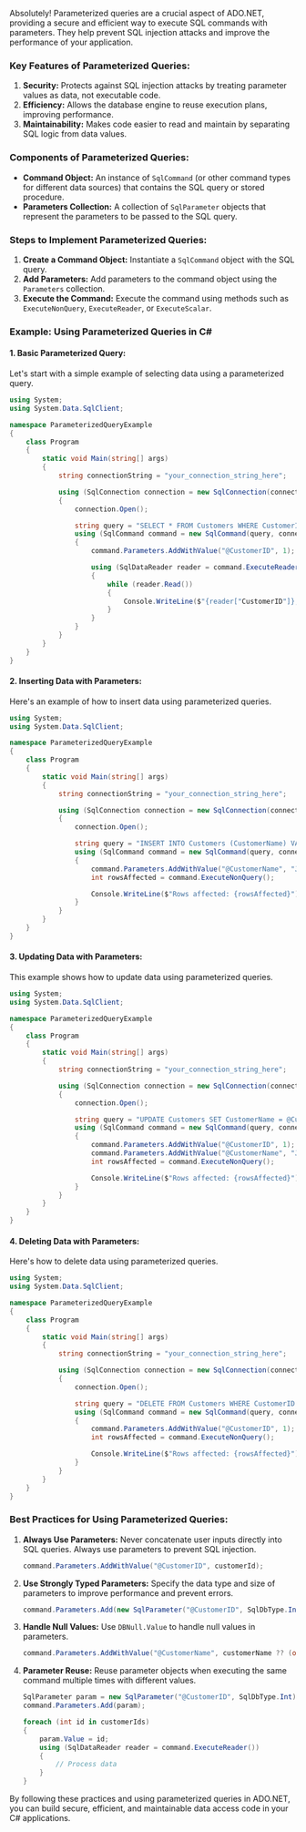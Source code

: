 Absolutely! Parameterized queries are a crucial aspect of ADO.NET, providing a secure and efficient way to execute SQL commands with parameters. They help prevent SQL injection attacks and improve the performance of your application.

### Key Features of Parameterized Queries:
1. **Security:** Protects against SQL injection attacks by treating parameter values as data, not executable code.
2. **Efficiency:** Allows the database engine to reuse execution plans, improving performance.
3. **Maintainability:** Makes code easier to read and maintain by separating SQL logic from data values.

### Components of Parameterized Queries:
- **Command Object:** An instance of `SqlCommand` (or other command types for different data sources) that contains the SQL query or stored procedure.
- **Parameters Collection:** A collection of `SqlParameter` objects that represent the parameters to be passed to the SQL query.

### Steps to Implement Parameterized Queries:
1. **Create a Command Object:** Instantiate a `SqlCommand` object with the SQL query.
2. **Add Parameters:** Add parameters to the command object using the `Parameters` collection.
3. **Execute the Command:** Execute the command using methods such as `ExecuteNonQuery`, `ExecuteReader`, or `ExecuteScalar`.

### Example: Using Parameterized Queries in C#

#### 1. **Basic Parameterized Query:**
Let's start with a simple example of selecting data using a parameterized query.

```csharp
using System;
using System.Data.SqlClient;

namespace ParameterizedQueryExample
{
    class Program
    {
        static void Main(string[] args)
        {
            string connectionString = "your_connection_string_here";

            using (SqlConnection connection = new SqlConnection(connectionString))
            {
                connection.Open();

                string query = "SELECT * FROM Customers WHERE CustomerID = @CustomerID";
                using (SqlCommand command = new SqlCommand(query, connection))
                {
                    command.Parameters.AddWithValue("@CustomerID", 1);

                    using (SqlDataReader reader = command.ExecuteReader())
                    {
                        while (reader.Read())
                        {
                            Console.WriteLine($"{reader["CustomerID"]}, {reader["CustomerName"]}");
                        }
                    }
                }
            }
        }
    }
}
```

#### 2. **Inserting Data with Parameters:**
Here's an example of how to insert data using parameterized queries.

```csharp
using System;
using System.Data.SqlClient;

namespace ParameterizedQueryExample
{
    class Program
    {
        static void Main(string[] args)
        {
            string connectionString = "your_connection_string_here";

            using (SqlConnection connection = new SqlConnection(connectionString))
            {
                connection.Open();

                string query = "INSERT INTO Customers (CustomerName) VALUES (@CustomerName)";
                using (SqlCommand command = new SqlCommand(query, connection))
                {
                    command.Parameters.AddWithValue("@CustomerName", "Jane Doe");
                    int rowsAffected = command.ExecuteNonQuery();

                    Console.WriteLine($"Rows affected: {rowsAffected}");
                }
            }
        }
    }
}
```

#### 3. **Updating Data with Parameters:**
This example shows how to update data using parameterized queries.

```csharp
using System;
using System.Data.SqlClient;

namespace ParameterizedQueryExample
{
    class Program
    {
        static void Main(string[] args)
        {
            string connectionString = "your_connection_string_here";

            using (SqlConnection connection = new SqlConnection(connectionString))
            {
                connection.Open();

                string query = "UPDATE Customers SET CustomerName = @CustomerName WHERE CustomerID = @CustomerID";
                using (SqlCommand command = new SqlCommand(query, connection))
                {
                    command.Parameters.AddWithValue("@CustomerID", 1);
                    command.Parameters.AddWithValue("@CustomerName", "John Doe Updated");
                    int rowsAffected = command.ExecuteNonQuery();

                    Console.WriteLine($"Rows affected: {rowsAffected}");
                }
            }
        }
    }
}
```

#### 4. **Deleting Data with Parameters:**
Here's how to delete data using parameterized queries.

```csharp
using System;
using System.Data.SqlClient;

namespace ParameterizedQueryExample
{
    class Program
    {
        static void Main(string[] args)
        {
            string connectionString = "your_connection_string_here";

            using (SqlConnection connection = new SqlConnection(connectionString))
            {
                connection.Open();

                string query = "DELETE FROM Customers WHERE CustomerID = @CustomerID";
                using (SqlCommand command = new SqlCommand(query, connection))
                {
                    command.Parameters.AddWithValue("@CustomerID", 1);
                    int rowsAffected = command.ExecuteNonQuery();

                    Console.WriteLine($"Rows affected: {rowsAffected}");
                }
            }
        }
    }
}
```

### Best Practices for Using Parameterized Queries:

1. **Always Use Parameters:**
   Never concatenate user inputs directly into SQL queries. Always use parameters to prevent SQL injection.
   ```csharp
   command.Parameters.AddWithValue("@CustomerID", customerId);
   ```

2. **Use Strongly Typed Parameters:**
   Specify the data type and size of parameters to improve performance and prevent errors.
   ```csharp
   command.Parameters.Add(new SqlParameter("@CustomerID", SqlDbType.Int) { Value = customerId });
   ```

3. **Handle Null Values:**
   Use `DBNull.Value` to handle null values in parameters.
   ```csharp
   command.Parameters.AddWithValue("@CustomerName", customerName ?? (object)DBNull.Value);
   ```

4. **Parameter Reuse:**
   Reuse parameter objects when executing the same command multiple times with different values.
   ```csharp
   SqlParameter param = new SqlParameter("@CustomerID", SqlDbType.Int);
   command.Parameters.Add(param);

   foreach (int id in customerIds)
   {
       param.Value = id;
       using (SqlDataReader reader = command.ExecuteReader())
       {
           // Process data
       }
   }
   ```

By following these practices and using parameterized queries in ADO.NET, you can build secure, efficient, and maintainable data access code in your C# applications. 